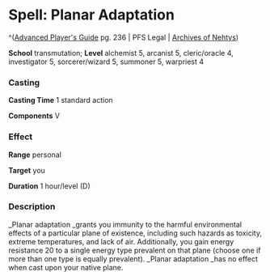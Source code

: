 # Spell: Planar Adaptation

^([Advanced Player's Guide][ss-planar-adaptation] pg. 236 | PFS Legal | [Archives of Nehtys][sn-planar-adaptation])

**School** transmutation; **Level** alchemist 5, arcanist 5, cleric/oracle 4, investigator 5, sorcerer/wizard 5, summoner 5, warpriest 4

### Casting

**Casting Time** 1 standard action

**Components** V

### Effect

**Range** personal

**Target** you

**Duration** 1 hour/level (D)

### Description

_Planar adaptation _grants you immunity to the harmful environmental effects of a particular plane of existence, including such hazards as toxicity, extreme temperatures, and lack of air. Additionally, you gain energy resistance 20 to a single energy type prevalent on that plane (choose one if more than one type is equally prevalent). _Planar adaptation _has no effect when cast upon your native plane.

[ss-planar-adaptation]: http://paizo.com/pathfinderRPG/v57
[sn-planar-adaptation]: http://www.archivesofnethys.com/SpellDisplay.aspx?ItemName=Planar%20Adaptation
